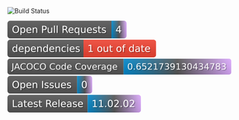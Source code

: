 
![Build Status](https://github.com/RahulVadisetty91/RestService/actions/workflows/build.yml/badge.svg?branch=develop/pipeline)

<img alt="GitHub pull requests" src=".github/badges/test-badge.svg">

<img alt="Dependencies" src=".github/badges/depend-badge.svg">
<img alt="Code Coverage" src=".github/badges/jacoco-code-coverage.svg">
<a href="https://github.com/RahulVadisetty91/RestService/issues">
  <img alt="Issues" src=".github/badges/issues.svg"></a>
<br>
<a href="https://github.com/RahulVadisetty91/RestService/releases">
  <img alt="Issues" src=".github/badges/release.svg"></a>
